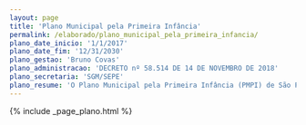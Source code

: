 ```yaml
---
layout: page
title: 'Plano Municipal pela Primeira Infância'
permalink: /elaborado/plano_municipal_pela_primeira_infancia/
plano_date_inicio: '1/1/2017'
plano_date_fim: '12/31/2030'
plano_gestao: 'Bruno Covas'
plano_administracao: 'DECRETO nº 58.514 DE 14 DE NOVEMBRO DE 2018'
plano_secretaria: 'SGM/SEPE'
plano_resume: 'O Plano Municipal pela Primeira Infância (PMPI) de São Paulo é um documento que estabelece diretrizes, metas e ações para crianças de 0 a 6 anos até 2030. Com um período de 12 anos, o plano orientará várias administrações municipais e envolve a responsabilidade compartilhada de diferentes partes, não apenas do poder público. É um plano para a cidade, não ligado a uma gestão específica.'
---
```

<div>
{% include _page_plano.html %}
</div>
